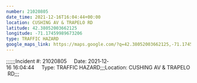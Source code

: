 ```yaml
---
number: 21020805
date_time: 2021-12-16T16:04:44+00:00
location: CUSHING AV & TRAPELO RD
latitude: 42.38052003662125
longitude: -71.17459989673206
type: TRAFFIC HAZARD
google_maps_link: https://maps.google.com/?q=42.38052003662125,-71.17459989673206
---
```


;;;;;;Incident #: 21020805     Date: 2021‐12‐16 16:04:44     Type: TRAFFIC HAZARD;;;Location: CUSHING AV & TRAPELO RD;;;
